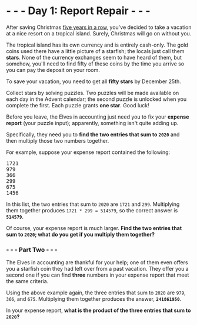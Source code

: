 # - - - Day 1: Report Repair - - -

After saving Christmas [five years in a row](https://adventofcode.com/events), you've decided to take a vacation at a nice resort on a tropical island. Surely, Christmas will go on without you.

The tropical island has its own currency and is entirely cash-only. The gold coins used there have a little picture of a starfish; the locals just call them **stars**. None of the currency exchanges seem to have heard of them, but somehow, you'll need to find fifty of these coins by the time you arrive so you can pay the deposit on your room.

To save your vacation, you need to get all **fifty stars** by December 25th.

Collect stars by solving puzzles. Two puzzles will be made available on each day in the Advent calendar; the second puzzle is unlocked when you complete the first. Each puzzle grants **one star**. Good luck!

Before you leave, the Elves in accounting just need you to fix your **expense report** (your puzzle input); apparently, something isn't quite adding up.

Specifically, they need you to **find the two entries that sum to ``2020``** and then multiply those two numbers together.

For example, suppose your expense report contained the following:

<pre>
1721
979
366
299
675
1456
</pre>

In this list, the two entries that sum to ``2020`` are ``1721`` and ``299``. Multiplying them together produces ``1721 * 299 = 514579``, so the correct answer is **``514579``**.

Of course, your expense report is much larger. **Find the two entries that sum to ``2020``; what do you get if you multiply them together?**


### - - - Part Two - - -

The Elves in accounting are thankful for your help; one of them even offers you a starfish coin they had left over from a past vacation. They offer you a second one if you can find **three** numbers in your expense report that meet the same criteria.

Using the above example again, the three entries that sum to ``2020`` are ``979``, ``366``, and ``675``. Multiplying them together produces the answer, **``241861950``**.

In your expense report, **what is the product of the three entries that sum to ``2020``?**
